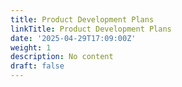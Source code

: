 ```yaml
---
title: Product Development Plans
linkTitle: Product Development Plans
date: '2025-04-29T17:09:00Z'
weight: 1
description: No content
draft: false
---
```



